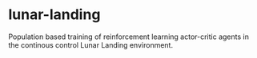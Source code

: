 # lunar-landing
Population based training of reinforcement learning actor-critic agents in the continous control Lunar Landing environment.
